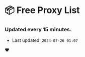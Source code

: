 # :package: Free Proxy List
### Updated every 15 minutes.

- Last updated: `2024-07-26 01:07`

:heart:

